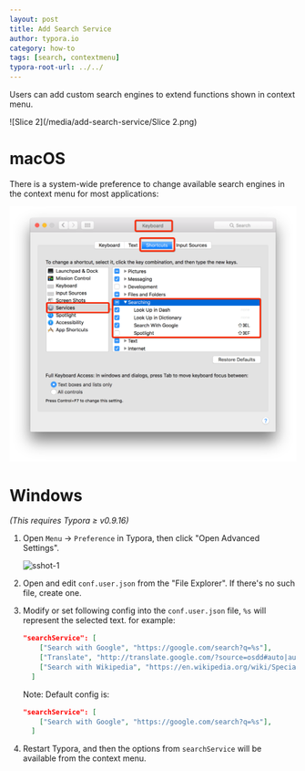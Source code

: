 ```yaml
---
layout: post
title: Add Search Service
author: typora.io
category: how-to
tags: [search, contextmenu]
typora-root-url: ../../
---
```


Users can add custom search engines to extend functions shown in context menu.

![Slice 2](/media/add-search-service/Slice 2.png)

# macOS

There is a system-wide preference to change available search engines in the context menu for most applications:

![Snip20160815_11](/media/add-search-service/Snip20160815_11.png)

# Windows

*(This requires Typora ≥ v0.9.16)*

1. Open `Menu`  →  `Preference` in Typora, then click "Open Advanced Settings".

   ![sshot-1](/media/custom-key-binding/sshot-1.png)

2. Open and edit `conf.user.json` from the "File Explorer". If there's no such file, create one.

3. Modify or set following config into the `conf.user.json` file, `%s` will represent the selected text. for example:

   ```json
   "searchService": [
       ["Search with Google", "https://google.com/search?q=%s"],
       ["Translate", "http://translate.google.com/?source=osdd#auto|auto|%s"]
       ["Search with Wikipedia", "https://en.wikipedia.org/wiki/Special:Search/%s"]
     ]
   ```

   Note: Default config is:

   ```json
   "searchService": [
       ["Search with Google", "https://google.com/search?q=%s"],
     ]
   ```

4. Restart Typora, and then the options from `searchService` will be available from the context menu.
